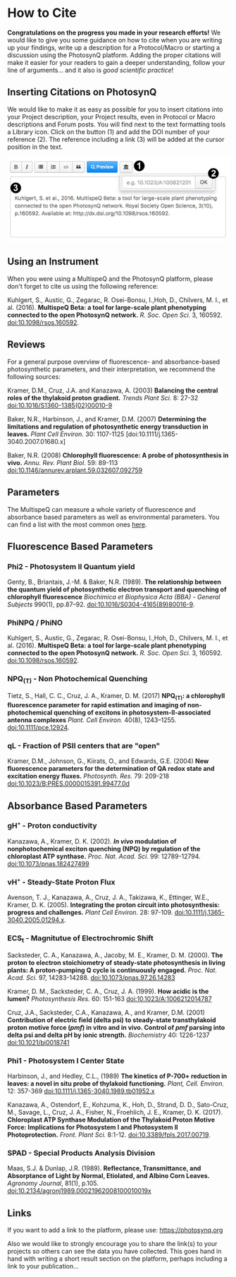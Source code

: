 # How to Cite

**Congratulations on the progress you made in your research efforts!** We would like to give you some guidance on how to cite when you are writing up your findings, write up a description for a Protocol/Macro or starting a discussion using the PhotosynQ platform. Adding the proper citations will make it easier for your readers to gain a deeper understanding, follow your line of arguments... and it also is *good scientific practice*!

## Inserting Citations on PhotosynQ

We would like to make it as easy as possible for you to insert citations into your Project description, your Project results, even in Protocol or Macro descriptions and Forum posts. You will find next to the text formatting tools a <i class="fa fa-university"></i> Library icon. Click on the button (1) and add the DOI number of your reference (2). The reference including a link (3) will be added at the cursor position in the text.

![(1) Open the citation search box. (2) Enter the DOI number from your citation and press ok. (3) If a citation could be found, the reference is entered at the cursor position.](./images/add-reference.png)

## Using an Instrument

When you were using a MultispeQ and the PhotosynQ platform, please don't forget to cite us using the following reference:

Kuhlgert, S., Austic, G., Zegarac, R. Osei-Bonsu, I.,Hoh, D., Chilvers, M. I., et al. (2016). **MultispeQ Beta: a tool for large-scale plant phenotyping connected to the open PhotosynQ network.** *R. Soc. Open Sci.* 3, 160592. [doi:10.1098/rsos.160592].

## Reviews

For a general purpose overview of fluorescence- and absorbance-based photosynthetic parameters, and their interpretation, we recommend the following sources:

Kramer, D.M., Cruz, J.A. and Kanazawa, A. (2003) **Balancing the central roles of the thylakoid proton gradient.** *Trends Plant Sci.* 8: 27-32 [doi:10.1016/S1360-1385(02)00010-9]

Baker, N.R., Harbinson, J., and Kramer, D.M. (2007) **Determining the limitations and regulation of photosynthetic energy transduction in leaves.** *Plant Cell Environ.* 30: 1107-1125 [doi:10.1111/j.1365-3040.2007.01680.x]

Baker, N.R. (2008) **Chlorophyll fluorescence: A probe of photosynthesis in vivo.** *Annu. Rev. Plant Biol.* 59: 89-113 [doi:10.1146/annurev.arplant.59.032607.092759]

## Parameters

The MultispeQ can measure a whole variety of fluorescence and absorbance based parameters as well as environmental parameters. You can find a list with the most common ones [here](../instruments/what-does-the-multispeq-measure.md).

## Fluorescence Based Parameters

### Phi2 - Photosystem II Quantum yield

Genty, B., Briantais, J.-M. & Baker, N.R. (1989). **The relationship between the quantum yield of photosynthetic electron transport and quenching of chlorophyll fluorescence** *Biochimica et Biophysica Acta (BBA) - General Subjects* 990(1), pp.87–92. [doi:10.1016/S0304-4165(89)80016-9].

### PhiNPQ / PhiNO

Kuhlgert, S., Austic, G., Zegarac, R. Osei-Bonsu, I.,Hoh, D., Chilvers, M. I., et al. (2016). **MultispeQ Beta: a tool for large-scale plant phenotyping connected to the open PhotosynQ network.** *R. Soc. Open Sci.* 3, 160592. [doi:10.1098/rsos.160592].

### NPQ<sub>(T)</sub> - Non Photochemical Quenching

Tietz, S., Hall, C. C., Cruz, J. A., Kramer, D. M. (2017) **NPQ<sub>(T)</sub>: a chlorophyll fluorescence parameter for rapid estimation and imaging of non-photochemical quenching of excitons in photosystem-II-associated antenna complexes** *Plant. Cell Environ.* 40(8), 1243–1255. [doi:10.1111/pce.12924].

### qL - Fraction of PSII centers that are "open"

Kramer, D.M., Johnson, G., Kiirats, O., and Edwards, G.E. (2004) **New fluorescence parameters for the determination of QA redox state and excitation energy fluxes.** *Photosynth. Res.* 79: 209-218 [doi:10.1023/B:PRES.0000015391.99477.0d]

## Absorbance Based Parameters

### gH⁺ - Proton conductivity

Kanazawa, A., Kramer, D. K. (2002). ***In vivo* modulation of nonphotochemical exciton quenching (NPQ) by regulation of the chloroplast ATP synthase.** *Proc. Nat. Acad. Sci.* 99: 12789-12794. [doi:10.1073/pnas.182427499]

### vH⁺ - Steady-State Proton Flux

Avenson, T. J., Kanazawa, A., Cruz, J. A., Takizawa, K., Ettinger, W.E., Kramer, D. K. (2005). **Integrating the proton circuit into photosynthesis: progress and challenges.** *Plant Cell Environ.* 28: 97-109. [doi:10.1111/j.1365-3040.2005.01294.x].

### ECS<sub>t</sub> - Magnitutue of Electrochromic Shift

Sacksteder, C. A., Kanazawa, A., Jacoby, M. E., Kramer, D. M. (2000). **The proton to electron stoichiometry of steady-state photosynthesis in living plants: A proton-pumping Q cycle is continuously engaged.** *Proc. Nat. Acad. Sci.* 97, 14283-14288. [doi:10.1073/pnas.97.26.14283]

Kramer, D. M., Sacksteder, C. A., Cruz, J. A. (1999). **How acidic is the lumen?** *Photosynthesis Res.* 60: 151-163 [doi:10.1023/A:1006212014787]

Cruz, J.A., Sacksteder, C.A., Kanazawa, A., and Kramer, D.M. (2001) **Contribution of electric field (delta psi) to steady-state transthylakoid proton motive force (*pmf*) in vitro and in vivo. Control of *pmf* parsing into delta psi and delta pH by ionic strength.** *Biochemistry* 40: 1226-1237 [doi:10.1021/bi0018741]

### Phi1 - Photosystem I Center State

Harbinson, J., and Hedley, C.L., (1989) **The kinetics of P-700+ reduction in leaves: a novel in situ probe of thylakoid functioning.** *Plant, Cell. Environ.* 12: 357-369 [doi:10.1111/j.1365-3040.1989.tb01952.x]

Kanazawa, A., Ostendorf, E., Kohzuma, K., Hoh, D., Strand, D. D., Sato-Cruz, M., Savage, L., Cruz, J. A., Fisher, N., Froehlich, J. E., Kramer, D. K. (2017). **Chloroplast ATP Synthase Modulation of the Thylakoid Proton Motive Force: Implications for Photosystem I and Photosystem II Photoprotection.** *Front. Plant Sci.* 8:1-12. [doi:10.3389/fpls.2017.00719].

### SPAD - Special Products Analysis Division

Maas, S.J. & Dunlap, J.R. (1989). **Reflectance, Transmittance, and Absorptance of Light by Normal, Etiolated, and Albino Corn Leaves.** *Agronomy Journal*, 81(1), p.105. [doi:10.2134/agronj1989.00021962008100010019x]

## Links

If you want to add a link to the platform, please use: <https://photosynq.org>

Also we would like to strongly encourage you to share the link(s) to your projects so others can see the data you have collected. This goes hand in hand with writing a short result section on the platform, perhaps including a link to your publication...

[doi:10.1016/S0304-4165(89)80016-9]: https://doi.org/10.1016/S0304-4165(89)80016-9

[doi:10.1016/S1360-1385(02)00010-9]: https://doi.org/10.1016/S1360-1385(02)00010-9

[doi:j.1365-3040.2007.01680.x]: https://doi.org/10.1111/j.1365-3040.2007.01680.x

[doi:10.1146/annurev.arplant.59.032607.092759]: https:/doi.org/10.1146/annurev.arplant.59.032607.092759

[doi:10.1023/B:PRES.0000015391.99477.0d]: https://doi.org/10.1023/B:PRES.0000015391.99477.0d

[doi:10.1111/pce.12924]: https://doi.org/10.1111/pce.12924

[doi:0.1111/j.1365-3040.1989.tb01952.x]: https://doi.org/doi:0.1111/j.1365-3040.1989.tb01952.x

[doi:10.1098/rsos.160592]: https://doi.org/10.1098/rsos.160592

[doi:10.1073/pnas.97.26.14283]: https://doi.org/10.1073/pnas.97.26.14283

[doi:10.1023/A:1006212014787]: https://doi.org/10.1023/A:1006212014787

[doi:10.1021/bi0018741]: https://doi.org/10.1021/bi0018741

[doi:10.1111/j.1365-3040.2005.01294.x]: https://doi.org/10.1111/j.1365-3040.2005.01294.x

[doi:10.1073/pnas.182427499]: https://doi.org/10.1073/pnas.182427499

[doi:10.1111/j.1365-3040.1989.tb01952.x]: https://doi.org/10.1111/j.1365-3040.1989.tb01952.x

[doi:10.3389/fpls.2017.00719]: https://doi.org/10.3389/fpls.2017.00719

[doi:10.2134/agronj1989.00021962008100010019x]: https://doi.org/10.2134/agronj1989.00021962008100010019x